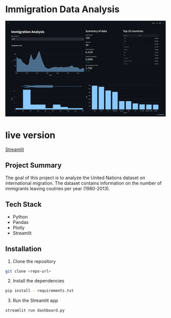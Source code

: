 # Immigration Data Analysis
<img src="img/1.png">


# live version
[Streamlit](https://zaid-kamil-immigration-analysis-2024-dashboard-quat04.streamlit.app/)
## Project Summary
The goal of this project is to analyze the United Nations dataset on international migration. The dataset contains information on the number of immigrants leaving coutries per year (1980-2013).

## Tech Stack
- Python
- Pandas
- Plotly
- Streamlit

## Installation

1. Clone the repository
```bash
git clone <repo-url>
```

2. Install the dependencies
```bash
pip install - requirements.txt
```

3. Run the Streamlit app
```bash
streamlit run dashboard.py
```

